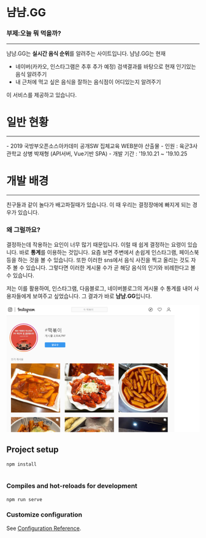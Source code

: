# 냠냠.GG
### 부제:오늘 뭐 먹을까?
<hr/>

냠냠.GG는 **실시간 음식 순위**를 알려주는 사이트입니다.
냠냠.GG는 현재
- 네이버(카카오, 인스타그램은 추후 추가 예정) 검색결과를 바탕으로 현재 인기있는 음식 알려주기
- 내 근처에 먹고 싶은 음식을 잘하는 음식점이 어디있는지 알려주기

이 서비스를 제공하고 있습니다.


# 일반 현황
<hr/>
- 2019 국방부오픈소스아카데미 공개SW 집체교육 WEB분야 산출물
- 인원 : 육군3사관학교 상병 박재형 (API서버, Vue기반 SPA)
- 개발 기간 : '19.10.21 ~ '19.10.25

# 개발 배경
<hr/>
친구들과 같이 놀다가 배고파질때가 있습니다. 이 때 우리는 결정장애에 빠지게 되는 경우가 있습니다.

### 왜 그럴까요?

결정하는데 작용하는 요인이 너무 많기 때문입니다.
이럴 때 쉽게 결정하는 요령이 있습니다. 바로 **통계**를 이용하는 것입니다.
요즘 보면 주변에서 손쉽게 인스타그램, 페이스북 등을 하는 것을 볼 수 있습니다. 또한 이러한 sns에서 음식 사진을 찍고 올리는 것도 자주 볼 수 있습니다.
그렇다면 이러한 게시물 수가 곧 해당 음식의 인기와 비례한다고 볼 수 있습니다.

저는 이를 활용하여, 인스타그램, 다음블로그, 네이버블로그의 게시물 수 통계를 내어 사용자들에게 보여주고 싶었습니다. 그 결과가 바로 **냠냠.GG**입니다.

![인스타그램 해시태그](./instagram.png)



## Project setup
```
npm install


```

### Compiles and hot-reloads for development
```
npm run serve
```

### Customize configuration
See [Configuration Reference](https://cli.vuejs.org/config/).
